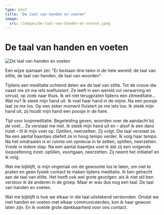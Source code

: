 ```yaml
---
type: post
title: "De taal van handen en voeten"
image:
  src: /images/de-taal-van-handen-en-voeten.jpeg
---
```


# De taal van handen en voeten

![De taal van handen en voeten](/images/de-taal-van-handen-en-voeten.jpeg)

Een wijze sjamaan zei: "Er bestaan drie talen in de hele wereld: de taal van stilte, de taal van handen, de taal van woorden".

Tijdens een meditatie ochtend delen we de taal van stilte. Tot de vrouw die naast me zit me iets toefluistert. Ze leeft in een wereld vol verwarring en onrust, op zoek naar thuis. Ik wil niet terugpraten tijdens een zitmeditatie… Wat nu? Ik steek mijn hand uit. Ik voel haar hand in de mijne. Na een poosje laat ze me los. Op een zeker moment fluistert ze me iets toe. Ik steek mijn hand uit, zij houdt mijn hand een poosje in de hare.

Tijd voor loopmeditatie. Begeleiding geven, woorden over de aandacht bij de voet… Ze verstaat me niet. Ik steek mijn hand uit en – alsof ik een dans inzet – til ik mijn voet op. Optillen, neerzetten. Zij volgt. Die taal verstaat ze. Na een aantal baantjes stiefelt ze in hoog tempo verder. Ik volg haar tempo. Na het omdraaien is er ruimte om opnieuw in te zetten, optillen, neerzetten. Vrede in iedere stap. Na een aantal baantjes voel ik dat zij een volgende loopoefening inzet: optillen, voortgaan, neerzetten. Zij neemt het initiatief en ik volg.

Wat me bijblijft, is mijn ongemak om de gewoonte los te laten, om niet te praten en geen fysiek contact te maken tijdens meditatie. Ik ben gehecht aan de taal van stilte. Het heeft ook wel grote gevolgen: als ik niet stil ben verstoor ik de anderen in de groep. Maar er was dus nog een taal. De taal van handen en voeten.

Wat me bijblijft is hoe we elkaar in die taal uitstekend verstonden. Omdat we met handen en voeten met elkaar communiceerden, kon ik haar gewoon laten zijn. En ik voelde grote dankbaarheid voor ons contact.
